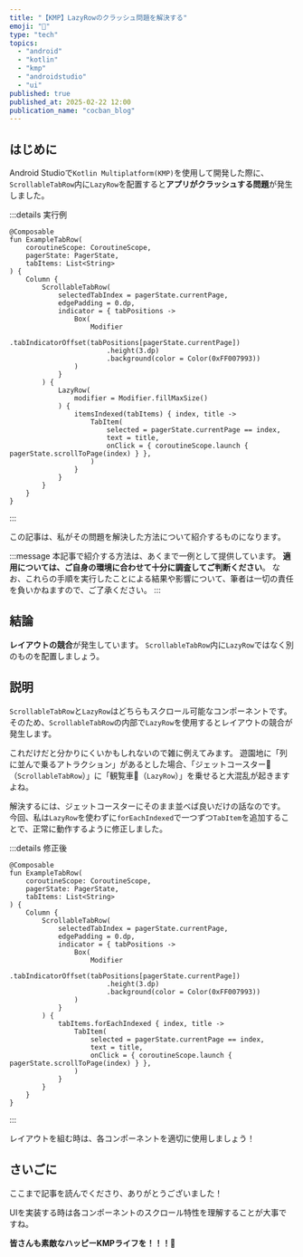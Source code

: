 ```yaml
---
title: "【KMP】LazyRowのクラッシュ問題を解決する"
emoji: "🐢"
type: "tech"
topics:
  - "android"
  - "kotlin"
  - "kmp"
  - "androidstudio"
  - "ui"
published: true
published_at: 2025-02-22 12:00
publication_name: "cocban_blog"
---
```


## はじめに

Android Studioで`Kotlin Multiplatform(KMP)`を使用して開発した際に、`ScrollableTabRow`内に`LazyRow`を配置すると**アプリがクラッシュする問題**が発生しました。

:::details 実行例
```kotlin:※実際の開発で使用しているものではありません
@Composable
fun ExampleTabRow(
    coroutineScope: CoroutineScope,
    pagerState: PagerState,
    tabItems: List<String>
) {
    Column {
        ScrollableTabRow(
            selectedTabIndex = pagerState.currentPage,
            edgePadding = 0.dp,
            indicator = { tabPositions ->
                Box(
                    Modifier
                        .tabIndicatorOffset(tabPositions[pagerState.currentPage])
                        .height(3.dp)
                        .background(color = Color(0xFF007993))
                )
            }
        ) {
            LazyRow(
                modifier = Modifier.fillMaxSize()
            ) {
                itemsIndexed(tabItems) { index, title ->
                    TabItem(
                        selected = pagerState.currentPage == index,
                        text = title,
                        onClick = { coroutineScope.launch { pagerState.scrollToPage(index) } },
                    )
                }
            }
        }
    }
}
```
:::

この記事は、私がその問題を解決した方法について紹介するものになります。

:::message
本記事で紹介する方法は、あくまで一例として提供しています。
**適用については、ご自身の環境に合わせて十分に調査してご判断ください**。
なお、これらの手順を実行したことによる結果や影響について、筆者は一切の責任を負いかねますので、ご了承ください。
:::

## 結論

**レイアウトの競合**が発生しています。
`ScrollableTabRow`内に`LazyRow`ではなく別のものを配置しましょう。

## 説明

`ScrollableTabRow`と`LazyRow`はどちらもスクロール可能なコンポーネントです。
そのため、`ScrollableTabRow`の内部で`LazyRow`を使用するとレイアウトの競合が発生します。

これだけだと分かりにくいかもしれないので雑に例えてみます。
遊園地に「列に並んで乗るアトラクション」があるとした場合、「ジェットコースター🎢（`ScrollableTabRow`）」に「観覧車🎡（`LazyRow`）」を乗せると大混乱が起きますよね。

解決するには、ジェットコースターにそのまま並べば良いだけの話なのです。
今回、私は`LazyRow`を使わずに`forEachIndexed`で一つずつ`TabItem`を追加することで、正常に動作するように修正しました。

:::details 修正後
```kotlin:※実際の開発で使用しているものではありません
@Composable
fun ExampleTabRow(
    coroutineScope: CoroutineScope,
    pagerState: PagerState,
    tabItems: List<String>
) {
    Column {
        ScrollableTabRow(
            selectedTabIndex = pagerState.currentPage,
            edgePadding = 0.dp,
            indicator = { tabPositions ->
                Box(
                    Modifier
                        .tabIndicatorOffset(tabPositions[pagerState.currentPage])
                        .height(3.dp)
                        .background(color = Color(0xFF007993))
                )
            }
        ) {
            tabItems.forEachIndexed { index, title ->
                TabItem(
                    selected = pagerState.currentPage == index,
                    text = title,
                    onClick = { coroutineScope.launch { pagerState.scrollToPage(index) } },
                )
            }
        }
    }
}
```
:::

レイアウトを組む時は、各コンポーネントを適切に使用しましょう！

## さいごに

ここまで記事を読んでくださり、ありがとうございました！

UIを実装する時は各コンポーネントのスクロール特性を理解することが大事ですね。

**皆さんも素敵なハッピーKMPライフを！！！🌸**

